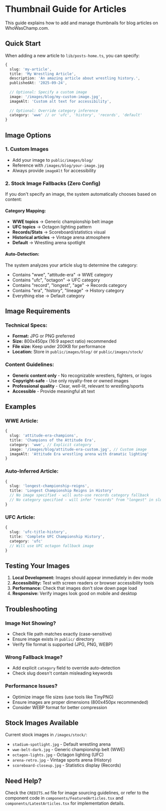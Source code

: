 # Thumbnail Guide for Articles

This guide explains how to add and manage thumbnails for blog articles on WhoWasChamp.com.

## Quick Start

When adding a new article to `lib/posts-home.ts`, you can specify:

```typescript
{
  slug: 'my-article',
  title: 'My Wrestling Article',
  description: 'An amazing article about wrestling history.',
  publishedAt: '2025-09-24',
  
  // Optional: Specify a custom image
  image: '/images/blog/my-custom-image.jpg',
  imageAlt: 'Custom alt text for accessibility',
  
  // Optional: Override category inference
  category: 'wwe' // or 'ufc', 'history', 'records', 'default'
}
```

## Image Options

### 1. Custom Images
- Add your image to `public/images/blog/`
- Reference with `/images/blog/your-image.jpg`
- Always provide `imageAlt` for accessibility

### 2. Stock Image Fallbacks (Zero Config)
If you don't specify an image, the system automatically chooses based on content:

#### Category Mapping:
- **WWE topics** → Generic championship belt image
- **UFC topics** → Octagon lighting pattern  
- **Records/Stats** → Scoreboard/statistics visual
- **Historical articles** → Vintage arena atmosphere
- **Default** → Wrestling arena spotlight

#### Auto-Detection:
The system analyzes your article slug to determine the category:
- Contains "wwe", "attitude-era" → WWE category
- Contains "ufc", "octagon" → UFC category  
- Contains "record", "longest", "age" → Records category
- Contains "era", "history", "lineage" → History category
- Everything else → Default category

## Image Requirements

### Technical Specs:
- **Format:** JPG or PNG preferred
- **Size:** 800x450px (16:9 aspect ratio) recommended
- **File size:** Keep under 200KB for performance
- **Location:** Store in `public/images/blog/` or `public/images/stock/`

### Content Guidelines:
- **Generic content only** - No recognizable wrestlers, fighters, or logos
- **Copyright-safe** - Use only royalty-free or owned images
- **Professional quality** - Clear, well-lit, relevant to wrestling/sports
- **Accessible** - Provide meaningful alt text

## Examples

### WWE Article:
```typescript
{
  slug: 'attitude-era-champions',
  title: 'Champions of the Attitude Era',
  category: 'wwe', // Explicit category
  image: '/images/blog/attitude-era-custom.jpg', // Custom image
  imageAlt: 'Attitude Era wrestling arena with dramatic lighting'
}
```

### Auto-Inferred Article:
```typescript
{
  slug: 'longest-championship-reigns',
  title: 'Longest Championship Reigns in History'
  // No image specified - will auto-use records category fallback
  // No category specified - will infer "records" from "longest" in slug
}
```

### UFC Article:
```typescript
{
  slug: 'ufc-title-history',
  title: 'Complete UFC Championship History',
  category: 'ufc'
  // Will use UFC octagon fallback image
}
```

## Testing Your Images

1. **Local Development:** Images should appear immediately in dev mode
2. **Accessibility:** Test with screen readers or browser accessibility tools
3. **Performance:** Check that images don't slow down page load
4. **Responsive:** Verify images look good on mobile and desktop

## Troubleshooting

### Image Not Showing?
- Check file path matches exactly (case-sensitive)
- Ensure image exists in `public/` directory
- Verify file format is supported (JPG, PNG, WEBP)

### Wrong Fallback Image?
- Add explicit `category` field to override auto-detection
- Check slug doesn't contain misleading keywords

### Performance Issues?
- Optimize image file sizes (use tools like TinyPNG)
- Ensure images are proper dimensions (800x450px recommended)
- Consider WEBP format for better compression

## Stock Images Available

Current stock images in `/images/stock/`:
- `stadium-spotlight.jpg` - Default wrestling arena
- `wwe-belt-dark.jpg` - Generic championship belt (WWE)
- `octagon-lights.jpg` - Octagon lighting (UFC)  
- `arena-retro.jpg` - Vintage sports arena (History)
- `scoreboard-closeup.jpg` - Statistics display (Records)

## Need Help?

Check the `CREDITS.md` file for image sourcing guidelines, or refer to the component code in `components/FeaturedArticles.tsx` and `components/LatestArticles.tsx` for implementation details.